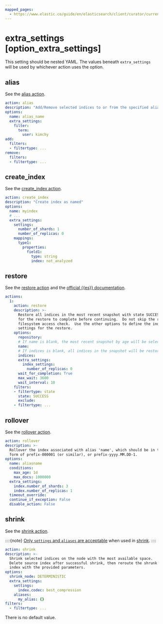 ```yaml
---
mapped_pages:
  - https://www.elastic.co/guide/en/elasticsearch/client/curator/current/option_extra_settings.html
---
```


# extra_settings [option_extra_settings]

This setting should be nested YAML.  The values beneath `extra_settings` will be used by whichever action uses the option.

## alias

See the [alias action](/reference/alias.md).

```yaml
action: alias
description: "Add/Remove selected indices to or from the specified alias"
options:
  name: alias_name
  extra_settings:
    filter:
      term:
        user: kimchy
add:
  filters:
  - filtertype: ...
remove:
  filters:
  - filtertype: ...
```


## create_index

See the [create_index action](/reference/create_index.md).

```yaml
action: create_index
description: "Create index as named"
options:
  name: myindex
  # ...
  extra_settings:
    settings:
      number_of_shards: 1
      number_of_replicas: 0
    mappings:
      type1:
        properties:
          field1:
            type: string
            index: not_analyzed
```


## restore

See the [restore action](/reference/restore.md) and the [official {{es}} documentation](docs-content://deploy-manage/tools/snapshot-and-restore/restore-snapshot.md).

```yaml
actions:
  1:
    action: restore
    description: >-
      Restore all indices in the most recent snapshot with state SUCCESS.  Wait
      for the restore to complete before continuing.  Do not skip the repository
      filesystem access check.  Use the other options to define the index/shard
      settings for the restore.
    options:
      repository:
      # If name is blank, the most recent snapshot by age will be selected
      name:
      # If indices is blank, all indices in the snapshot will be restored
      indices:
      extra_settings:
        index_settings:
          number_of_replicas: 0
      wait_for_completion: True
      max_wait: 3600
      wait_interval: 10
    filters:
    - filtertype: state
      state: SUCCESS
      exclude:
    - filtertype: ...
```


## rollover

See the [rollover action](/reference/rollover.md).

```yaml
action: rollover
description: >-
  Rollover the index associated with alias 'name', which should be in the
  form of prefix-000001 (or similar), or prefix-yyyy.MM.DD-1.
options:
  name: aliasname
  conditions:
    max_age: 1d
    max_docs: 1000000
  extra_settings:
    index.number_of_shards: 3
    index.number_of_replicas: 1
  timeout_override:
  continue_if_exception: False
  disable_action: False
```


## shrink

See the [shrink action](/reference/shrink.md).

::::{note}
[Only `settings` and `aliases` are acceptable](https://www.elastic.co/docs/api/doc/elasticsearch/operation/operation-indices-shrink) when used in [shrink](/reference/shrink.md).
::::


```yaml
action: shrink
description: >-
  Shrink selected indices on the node with the most available space.
  Delete source index after successful shrink, then reroute the shrunk
  index with the provided parameters.
options:
  shrink_node: DETERMINISTIC
  extra_settings:
    settings:
      index.codec: best_compression
    aliases:
      my_alias: {}
filters:
  - filtertype: ...
```

There is no default value.


